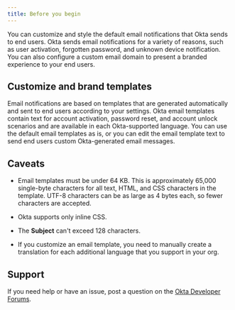 ```yaml
---
title: Before you begin
---
```


You can customize and style the default email notifications that Okta sends to end users. Okta sends email notifications for a variety of reasons, such as user activation, forgotten password, and unknown device notification. You can also configure a custom email domain to present a branded experience to your end users.

## Customize and brand templates

Email notifications are based on templates that are generated automatically and sent to end users according to your settings. Okta email templates contain text for account activation, password reset, and account unlock scenarios and are available in each Okta-supported language. You can use the default email templates as is, or you can edit the email template text to send end users custom Okta-generated email messages.

## Caveats

* Email templates must be under 64 KB. This is approximately 65,000 single-byte characters for all text, HTML, and CSS characters in the template. UTF-8 characters can be as large as 4 bytes each, so fewer characters are accepted.

* Okta supports only inline CSS.

* The **Subject** can't exceed 128 characters.

* If you customize an email template, you need to manually create a translation for each additional language that you support in your org.

## Support

If you need help or have an issue, post a question on the [Okta Developer Forums](https://devforum.okta.com).

<NextSectionLink/>
